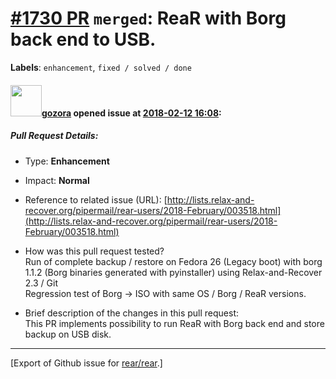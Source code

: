 [\#1730 PR](https://github.com/rear/rear/pull/1730) `merged`: ReaR with Borg back end to USB.
=============================================================================================

**Labels**: `enhancement`, `fixed / solved / done`

#### <img src="https://avatars.githubusercontent.com/u/12116358?u=1c5ba9dcee5ca3082f03029a7fbe647efd30eb49&v=4" width="50">[gozora](https://github.com/gozora) opened issue at [2018-02-12 16:08](https://github.com/rear/rear/pull/1730):

##### Pull Request Details:

-   Type: **Enhancement**

-   Impact: **Normal**

-   Reference to related issue (URL):
    [http://lists.relax-and-recover.org/pipermail/rear-users/2018-February/003518.html](http://lists.relax-and-recover.org/pipermail/rear-users/2018-February/003518.html)

-   How was this pull request tested?  
    Run of complete backup / restore on Fedora 26 (Legacy boot) with
    borg 1.1.2 (Borg binaries generated with pyinstaller) using
    Relax-and-Recover 2.3 / Git  
    Regression test of Borg -&gt; ISO with same OS / Borg / ReaR
    versions.

-   Brief description of the changes in this pull request:  
    This PR implements possibility to run ReaR with Borg back end and
    store backup on USB disk.

------------------------------------------------------------------------

\[Export of Github issue for
[rear/rear](https://github.com/rear/rear).\]
